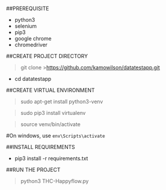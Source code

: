 ##PREREQUISITE
- python3 
- selenium
- pip3
- google chrome
- chromedriver

##CREATE PROJECT DIRECTORY
> git clone >https://github.com/kamowilson/datatestapp.git
- cd datatestapp

##CREATE VIRTUAL ENVIRONMENT
> sudo apt-get install python3-venv

> sudo pip3 install virtualenv

> source venv/bin/activate

#On windows, use
`env\Scripts\activate`

##INSTALL REQUIREMENTS
- pip3 install -r requirements.txt
  
##RUN THE PROJECT
> python3 THC-Happyflow.py
